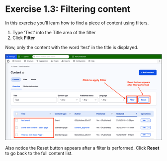 # Exercise 1.3: Filtering content

In this exercise you’ll learn how to find a piece of content using filters.

1. Type ‘Test’ into the Title area of the filter
2. Click **Filter**

Now, only the content with the word ‘test’ in the title is displayed.

![](../.gitbook/assets/Unit-1-Ex-1-3-Filters.png)

Also notice the Reset button appears after a filter is performed. Click **Reset** to go back to the full content list.
